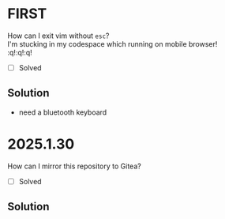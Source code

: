 # FIRST
How can I exit vim without `esc`?<br>
I'm stucking in my codespace which running on mobile browser!<br>
:q!:q!:q!
- [ ] Solved
## Solution
- need a bluetooth keyboard

# 2025.1.30
How can I mirror this repository to Gitea?
- [ ] Solved
## Solution
